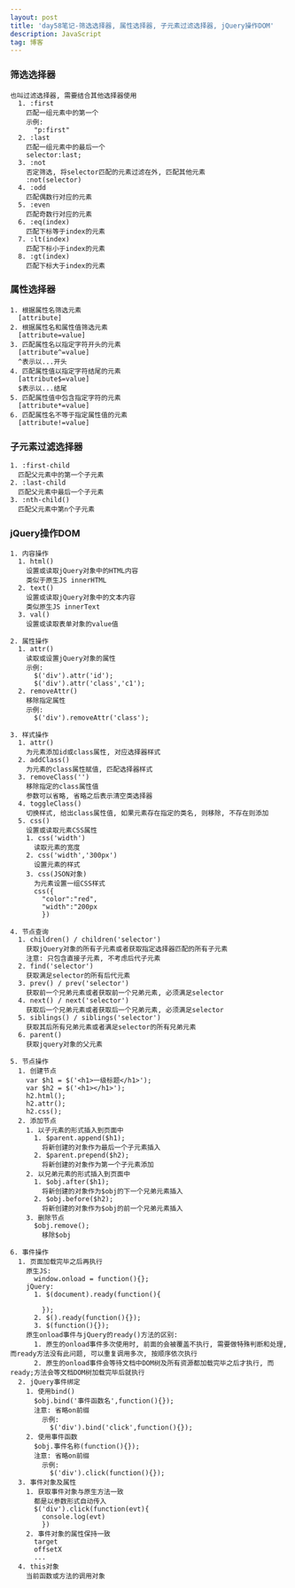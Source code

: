 ```yaml
---
layout: post
title: 'day58笔记-筛选选择器, 属性选择器, 子元素过滤选择器, jQuery操作DOM'
description: JavaScript
tag: 博客
---     
```

### 筛选选择器
    也叫过滤选择器, 需要结合其他选择器使用
      1. :first
        匹配一组元素中的第一个
        示例:
          "p:first"
      2. :last
        匹配一组元素中的最后一个
        selector:last;
      3. :not
        否定筛选, 将selector匹配的元素过滤在外, 匹配其他元素
        :not(selector)
      4. :odd
        匹配偶数行对应的元素
      5. :even
        匹配奇数行对应的元素
      6. :eq(index)
        匹配下标等于index的元素
      7. :lt(index)
        匹配下标小于index的元素
      8. :gt(index)
        匹配下标大于index的元素

### 属性选择器
    1. 根据属性名筛选元素
      [attribute]
    2. 根据属性名和属性值筛选元素
      [attribute=value]
    3. 匹配属性名以指定字符开头的元素
      [attribute^=value]
      ^表示以...开头
    4. 匹配属性值以指定字符结尾的元素
      [attribute$=value]
      $表示以...结尾
    5. 匹配属性值中包含指定字符的元素
      [attribute*=value]
    6. 匹配属性名不等于指定属性值的元素
      [attribute!=value]

### 子元素过滤选择器
    1. :first-child
      匹配父元素中的第一个子元素
    2. :last-child
      匹配父元素中最后一个子元素
    3. :nth-child()
      匹配父元素中第n个子元素

### jQuery操作DOM
    1. 内容操作
      1. html()
        设置或读取jQuery对象中的HTML内容
        类似于原生JS innerHTML
      2. text()
        设置或读取jQuery对象中的文本内容
        类似原生JS innerText
      3. val()
        设置或读取表单对象的value值

    2. 属性操作
      1. attr()
        读取或设置jQuery对象的属性
        示例:
          $('div').attr('id');
          $('div').attr('class','c1');
      2. removeAttr()
        移除指定属性
        示例:
          $('div').removeAttr('class');

    3. 样式操作
      1. attr()
        为元素添加id或class属性, 对应选择器样式
      2. addClass()
        为元素的class属性赋值, 匹配选择器样式
      3. removeClass('')
        移除指定的class属性值
        参数可以省略, 省略之后表示清空类选择器
      4. toggleClass()
        切换样式, 给出class属性值, 如果元素存在指定的类名, 则移除, 不存在则添加
      5. css()
        设置或读取元素CSS属性
        1. css('width')
          读取元素的宽度
        2. css('width','300px')
          设置元素的样式
        3. css(JSON对象)
          为元素设置一组CSS样式
          css({
            "color":"red",
            "width":"200px
            })

    4. 节点查询
      1. children() / children('selector')
        获取jQuery对象的所有子元素或者获取指定选择器匹配的所有子元素
        注意: 只包含直接子元素, 不考虑后代子元素
      2. find('selector')
        获取满足selector的所有后代元素
      3. prev() / prev('selector')
        获取前一个兄弟元素或者获取前一个兄弟元素, 必须满足selector
      4. next() / next('selector')
        获取后一个兄弟元素或者获取后一个兄弟元素, 必须满足selector
      5. siblings() / siblings('selector')
        获取其后所有兄弟元素或者满足selector的所有兄弟元素
      6. parent()
        获取jquery对象的父元素

    5. 节点操作
      1. 创建节点
        var $h1 = $('<h1>一级标题</h1>');
        var $h2 = $('<h1></h1>');
        h2.html();
        h2.attr();
        h2.css();
      2. 添加节点
        1. 以子元素的形式插入到页面中
          1. $parent.append($h1);
            将新创建的对象作为最后一个子元素插入
          2. $parent.prepend($h2);
            将新创建的对象作为第一个子元素添加
        2. 以兄弟元素的形式插入到页面中
          1. $obj.after($h1);
            将新创建的对象作为$obj的下一个兄弟元素插入
          2. $obj.before($h2);
            将新创建的对象作为$obj的前一个兄弟元素插入
        3. 删除节点
          $obj.remove();
            移除$obj

    6. 事件操作
      1. 页面加载完毕之后再执行
        原生JS:
          window.onload = function(){};
        jQuery:
          1. $(document).ready(function(){

            });
          2. $().ready(function(){});
          3. $(function(){});
        原生onload事件与jQuery的ready()方法的区别:
          1. 原生的onload事件多次使用时, 前面的会被覆盖不执行, 需要做特殊判断和处理, 而ready方法没有此问题, 可以重复调用多次, 按顺序依次执行
          2. 原生的onload事件会等待文档中DOM树及所有资源都加载完毕之后才执行, 而ready;方法会等文档DOM树加载完毕后就执行
      2. jQuery事件绑定
        1. 使用bind()
          $obj.bind('事件函数名',function(){});
          注意: 省略on前缀
            示例:
              $('div').bind('click',function(){});
        2. 使用事件函数
          $obj.事件名称(function(){});
          注意: 省略on前缀
            示例:
              $('div').click(function(){});
      3. 事件对象及属性
        1. 获取事件对象与原生方法一致
          都是以参数形式自动传入
          $('div').click(function(evt){
            console.log(evt)
            })
        2. 事件对象的属性保持一致
          target
          offsetX
          ...
      4. this对象
        当前函数或方法的调用对象  
